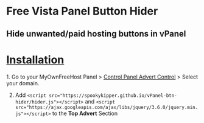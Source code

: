# Free Vista Panel Button Hider
<h2>Hide unwanted/paid hosting buttons in vPanel</h2>

<h1><u>Installation</u></h1>
 1. Go to your MyOwnFreeHost Panel > <a href="http://panel.myownfreehost.net/panel/index2.php?option=paneladvertsdomselect" target="_blank">Control Panel Advert Control</a> > Select your domain.
  
 2. Add `<script src="https://spookykipper.github.io/vPanel-btn-hider/hider.js"></script>` and `<script src="https://ajax.googleapis.com/ajax/libs/jquery/3.6.0/jquery.min.js"></script>` to the **Top Advert** Section
